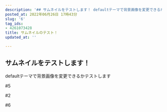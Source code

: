 ```yaml
---
description: '## サムネイルをテストします！ defaultテーマで背景画像を変更できるかテストします  #5   #2   #6  '
posted_at: 2022年06月26日 17時43分
slug: '6'
tag_ids:
- 4261073428
title: サムネイルのテスト！
updated_at: ''

---
```

## サムネイルをテストします！
defaultテーマで背景画像を変更できるかテストします

#5
 
#2
 
#6

